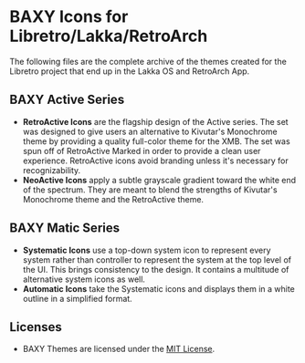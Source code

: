 # BAXY Icons for Libretro/Lakka/RetroArch
The following files are the complete archive of the themes created for the Libretro project that end up in the Lakka OS and RetroArch App.

## BAXY Active Series
* **RetroActive Icons** are the flagship design of the Active series. The set was designed to give users an alternative to Kivutar's Monochrome theme by providing a quality full-color theme for the XMB. The set was spun off of RetroActive Marked in order to provide a clean user experience. RetroActive icons avoid branding unless it's necessary for recognizability.
* **NeoActive Icons** apply a subtle grayscale gradient toward the white end of the spectrum. They are meant to blend the strengths of Kivutar's Monochrome theme and the RetroActive theme. 
## BAXY Matic Series
* **Systematic Icons** use a top-down system icon to represent every system rather than controller to represent the system at the top level of the UI. This brings consistency to the design. It contains a multitude of alternative system icons as well.
* **Automatic Icons** take the Systematic icons and displays them in a white outline in a simplified format.

## Licenses
* BAXY Themes are licensed under the <a href="https://opensource.org/licenses/MIT">MIT License</a>. 